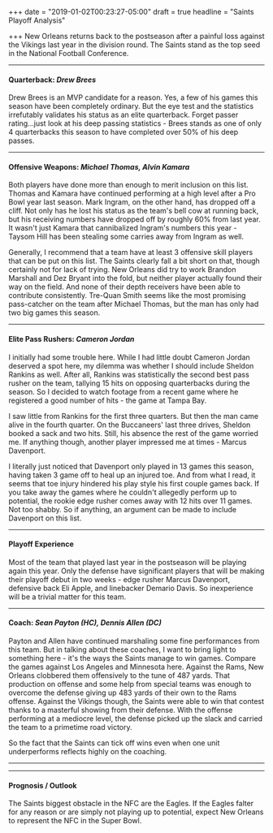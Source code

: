+++
date = "2019-01-02T00:23:27-05:00"
draft = true
headline = "Saints Playoff Analysis"

+++
New Orleans returns back to the postseason after a painful loss against the Vikings last year in the division round. The Saints stand as the top seed in the National Football Conference.

***

#### Quarterback: _Drew Brees_

Drew Brees is an MVP candidate for a reason. Yes, a few of his games this season have been completely ordinary. But the eye test and the statistics irrefutably validates his status as an elite quarterback. Forget passer rating...just look at his deep passing statistics - Brees stands as one of only 4 quarterbacks this season to have completed over 50% of his deep passes.  

***

#### Offensive Weapons: _Michael Thomas, Alvin Kamara_

Both players have done more than enough to merit inclusion on this list. Thomas and Kamara have continued performing at a high level after a Pro Bowl year last season. Mark Ingram, on the other hand, has dropped off a cliff. Not only has he lost his status as the team's bell cow at running back, but his receiving numbers have dropped off by roughly 60% from last year. It wasn't just Kamara that cannibalized Ingram's numbers this year - Taysom Hill has been stealing some carries away from Ingram as well.

Generally, I recommend that a team have at least 3 offensive skill players that can be put on this list. The Saints clearly fall a bit short on that, though certainly not for lack of trying. New Orleans did try to work Brandon Marshall and Dez Bryant into the fold, but neither player actually found their way on the field. And none of their depth receivers have been able to contribute consistently. Tre-Quan Smith seems like the most promising pass-catcher on the team after Michael Thomas, but the man has only had two big games this season.

***

#### Elite Pass Rushers: _Cameron Jordan_

I initially had some trouble here. While I had little doubt Cameron Jordan deserved a spot here, my dilemma was whether I should include Sheldon Rankins as well. After all, Rankins was statistically the second best pass rusher on the team, tallying 15 hits on opposing quarterbacks during the season. So I decided to watch footage from a recent game where he registered a good number of hits - the game at Tampa Bay.

I saw little from Rankins for the first three quarters. But then the man came alive in the fourth quarter. On the Buccaneers' last three drives, Sheldon booked a sack and two hits. Still, his absence the rest of the game worried me. If anything though, another player impressed me at times - Marcus Davenport.

I literally just noticed that Davenport only played in 13 games this season, having taken 3 game off to heal up an injured toe. And from what I read, it seems that toe injury hindered his play style his first couple games back. If you take away the games where he couldn't allegedly perform up to potential, the rookie edge rusher comes away with 12 hits over 11 games. Not too shabby. So if anything, an argument can be made to include Davenport on this list.

***

#### Playoff Experience

Most of the team that played last year in the postseason will be playing again this year. Only the defense have significant players that will be making their playoff debut in two weeks - edge rusher Marcus Davenport, defensive back Eli Apple, and linebacker Demario Davis. So inexperience will be a trivial matter for this team.

***

#### Coach: _Sean Payton (HC), Dennis Allen (DC)_

Payton and Allen have continued marshaling some fine performances from this team. But in talking about these coaches, I want to bring light to something here - it's the ways the Saints manage to win games. Compare the games against Los Angeles and Minnesota here. Against the Rams, New Orleans clobbered them offensively to the tune of 487 yards. That production on offense and some help from special teams was enough to overcome the defense giving up 483 yards of their own to the Rams offense.  Against the Vikings though, the Saints were able to win that contest thanks to a masterful showing from their defense. With the offense performing at a mediocre level, the defense picked up the slack and carried the team to a primetime road victory.

So the fact that the Saints can tick off wins even when one unit underperforms reflects highly on the coaching.

***

***

#### Prognosis / Outlook

The Saints biggest obstacle in the NFC are the Eagles. If the Eagles falter for any reason or are simply not playing up to potential, expect New Orleans to represent the NFC in the Super Bowl.